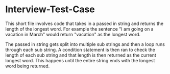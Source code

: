 # Interview-Test-Case

This short file involves code that takes in a passed in string and returns the length of the longest word. For example the sentence "I am going on a vacation in March" would return "vacation" as the longest word.

The passed in string gets split into multiple sub strings and then a loop runs through each sub string. A condition statement is then ran to check the length of each sub string and that length is then returned as 
the current longest word. This happens until the entire string ends with the longest word being returned.
